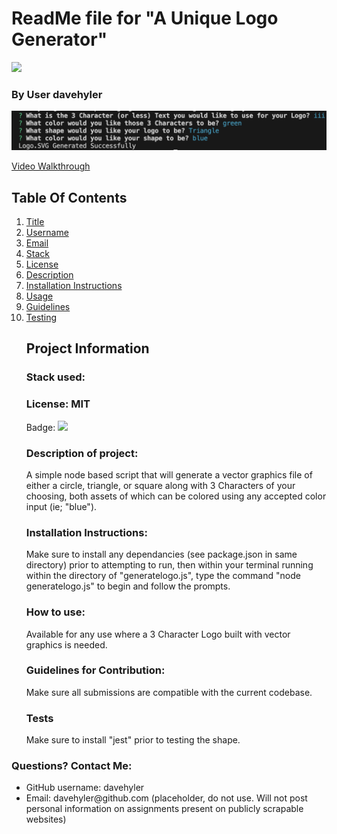 <h1 id="title">ReadMe file for "A Unique Logo Generator"</h1><img src = "https://badgen.net/badge/license/MIT">
<h3>By User davehyler</h3>
<!-- Optional Screenshot will show if user places one within the same directory as this readme. -->
<p><img src = "screenshot.png"></p> 
<a href = "https://app.screencastify.com/v3/watch/Fv8hiL2bUt0F8jrxcIM4">Video Walkthrough</a><br>
<nav>
<h2>Table Of Contents</h2>
<ol>
<li><a href="#title">Title</a></li>
<li><a href="#username">Username</a></li>
<li><a href="#email">Email</a></li>
<li><a href="#stack">Stack</a></li>
<li><a href="#license">License</a></li>
<li><a href="#description">Description</a></li>
<li><a href="#instructions">Installation Instructions</a></li>
<li><a href="#usage">Usage</a></li>
<li><a href="#guidelines">Guidelines</a></li>
<li><a href="#testing">Testing</a></li>
</ol>
</nav>
<ul class="list-group">
<h2>Project Information</h2>
<h3 id="stack">Stack used:</h3>
<p></p>
<h3 id="license">License: MIT</h3>
<p>Badge: <img src = "https://badgen.net/badge/license/MIT"></p>
<h3 id="description">Description of project:</h3>
<p>A simple node based script that will generate a vector graphics file of either a circle, triangle, or square along with 3 Characters of your choosing, both assets of which can be colored using any accepted color input (ie; "blue").</p>
<h3 id="instructions">Installation Instructions:</h3>
<p>Make sure to install any dependancies (see package.json in same directory) prior to attempting to run, then within your terminal running within the directory of "generatelogo.js", type the command "node generatelogo.js" to begin and follow the prompts.</p>
<h3 id="usage">How to use:</h3>
<p>Available for any use where a 3 Character Logo built with vector graphics is needed.</p>
<h3 id="guidelines">Guidelines for Contribution:</h3>
<p>Make sure all submissions are compatible with the current codebase.</p>
<h3 id="testing">Tests</h3>
<p>Make sure to install "jest" prior to testing the shape.</p>
</ul>
<h3>Questions? Contact Me:</h3>
<ul class="list-group">
<li class="list-group-item">GitHub username: davehyler</li>
<li class="list-group-item">Email:  davehyler@github.com (placeholder, do not use. Will not post personal information on assignments present on publicly scrapable websites)</li>
</ul>
